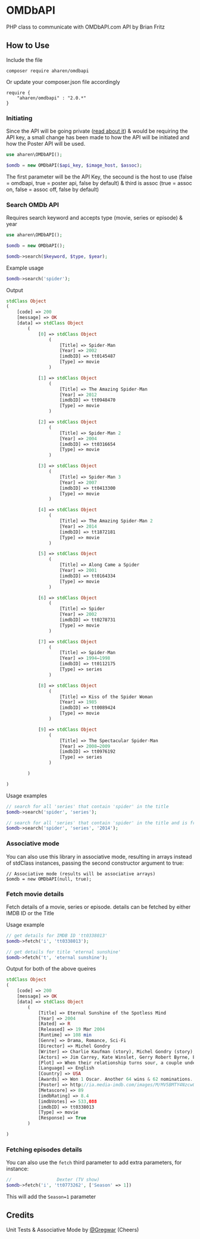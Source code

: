 # OMDbAPI
PHP class to communicate with OMDbAPI.com API by Brian Fritz

## How to Use

Include the file 

```
composer require aharen/omdbapi

```

Or update your composer.json file accordingly

```
require {
    "aharen/omdbapi" : "2.0.*"
}

```

### Initiating

Since the API will be going private ([read about it](https://www.patreon.com/posts/api-is-going-10743518)) & would be requiring the API key, a small change has been made to how the API will be initiated and how the Poster API will be used.

```php
use aharen\OMDbAPI();

$omdb = new OMDbAPI($api_key, $image_host, $assoc);

```

The first parameter will be the API Key, the secound is the host to use (false = omdbapi, true = poster api, false by default) & third is assoc (true = assoc on, false = assoc off, false by default)

### Search OMDb API

Requires search keyword and accepts type (movie, series or episode) & year


```php
use aharen\OMDbAPI();

$omdb = new OMDbAPI();

$omdb->search($keyword, $type, $year);

```

Example usage


```php
$omdb->search('spider');

```

Output

```php
stdClass Object
(
    [code] => 200
    [message] => OK
    [data] => stdClass Object
        (
            [0] => stdClass Object
                (
                    [Title] => Spider-Man
                    [Year] => 2002
                    [imdbID] => tt0145487
                    [Type] => movie
                )

            [1] => stdClass Object
                (
                    [Title] => The Amazing Spider-Man
                    [Year] => 2012
                    [imdbID] => tt0948470
                    [Type] => movie
                )

            [2] => stdClass Object
                (
                    [Title] => Spider-Man 2
                    [Year] => 2004
                    [imdbID] => tt0316654
                    [Type] => movie
                )

            [3] => stdClass Object
                (
                    [Title] => Spider-Man 3
                    [Year] => 2007
                    [imdbID] => tt0413300
                    [Type] => movie
                )

            [4] => stdClass Object
                (
                    [Title] => The Amazing Spider-Man 2
                    [Year] => 2014
                    [imdbID] => tt1872181
                    [Type] => movie
                )

            [5] => stdClass Object
                (
                    [Title] => Along Came a Spider
                    [Year] => 2001
                    [imdbID] => tt0164334
                    [Type] => movie
                )

            [6] => stdClass Object
                (
                    [Title] => Spider
                    [Year] => 2002
                    [imdbID] => tt0278731
                    [Type] => movie
                )

            [7] => stdClass Object
                (
                    [Title] => Spider-Man
                    [Year] => 1994–1998
                    [imdbID] => tt0112175
                    [Type] => series
                )

            [8] => stdClass Object
                (
                    [Title] => Kiss of the Spider Woman
                    [Year] => 1985
                    [imdbID] => tt0089424
                    [Type] => movie
                )

            [9] => stdClass Object
                (
                    [Title] => The Spectacular Spider-Man
                    [Year] => 2008–2009
                    [imdbID] => tt0976192
                    [Type] => series
                )

        )

)

```

Usage examples

```php
// search for all 'series' that contain 'spider' in the title
$omdb->search('spider', 'series');

// search for all 'series' that contain 'spider' in the title and is from '2014'
$omdb->search('spider', 'series', '2014');

```
### Associative mode

You can also use this library in associative mode, resulting in arrays instead of stdClass
instances, passing the second constructor argument to true:

```
// Associative mode (results will be associative arrays)
$omdb = new OMDbAPI(null, true);
```

### Fetch movie details

Fetch details of a movie, series or episode. details can be fetched by either IMDB ID or the Title

Usage example

```php
// get details for IMDB ID 'tt0338013'
$omdb->fetch('i', 'tt0338013');

// get details for title 'eternal sunshine'
$omdb->fetch('t', 'eternal sunshine');
```

Output for both of the above queires

```php
stdClass Object
(
    [code] => 200
    [message] => OK
    [data] => stdClass Object
        (
            [Title] => Eternal Sunshine of the Spotless Mind
            [Year] => 2004
            [Rated] => R
            [Released] => 19 Mar 2004
            [Runtime] => 108 min
            [Genre] => Drama, Romance, Sci-Fi
            [Director] => Michel Gondry
            [Writer] => Charlie Kaufman (story), Michel Gondry (story), Pierre Bismuth (story), Charlie Kaufman (screenplay)
            [Actors] => Jim Carrey, Kate Winslet, Gerry Robert Byrne, Elijah Wood
            [Plot] => When their relationship turns sour, a couple undergoes a procedure to have each other erased from their memories. But it is only through the process of loss that they discover what they had to begin with.
            [Language] => English
            [Country] => USA
            [Awards] => Won 1 Oscar. Another 64 wins & 62 nominations.
            [Poster] => http://ia.media-imdb.com/images/M/MV5BMTY4NzcwODg3Nl5BMl5BanBnXkFtZTcwNTEwOTMyMw@@._V1_SX300.jpg
            [Metascore] => 89
            [imdbRating] => 8.4
            [imdbVotes] => 533,088
            [imdbID] => tt0338013
            [Type] => movie
            [Response] => True
        )

)
```

### Fetching episodes details

You can also use the `fetch` third parameter to add extra parameters, for instance:

```php
//                 Dexter (TV show)
$omdb->fetch('i', 'tt0773262', ['Season' => 1])
```

This will add the `Season=1` parameter

## Credits

Unit Tests & Associative Mode by [@Gregwar](https://github.com/Gregwar) (Cheers)
